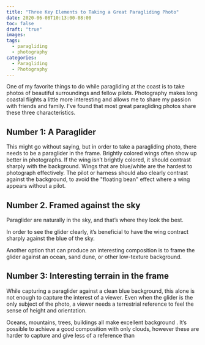 ```yaml
---
title: "Three Key Elements to Taking a Great Paragliding Photo"
date: 2020-06-08T10:13:00-08:00
toc: false
draft: "true"
images:
tags: 
  - paragliding
  - photography
categories:
  - Paragliding
  - Photography
---
```


One of my favorite things to do while paragliding at the coast is to take photos of beautiful surroundings and fellow pilots. Photography makes long coastal flights a little more interesting and allows me to share my passion with friends and family. I've found that most great paragliding photos share these three characteristics.

## Number 1: A Paraglider
This might go without saying, but in order to take a paragliding photo, there needs to be a paraglider in the frame. Brightly colored wings often show up better in photographs. If the wing isn’t brightly colored, it should contrast sharply with the background. Wings that are blue/white are the hardest to photograph effectively. The pilot or harness should also clearly contrast against the background, to avoid the "floating bean" effect where a wing appears without a pilot. 

## Number 2. Framed against the sky
Paraglider are naturally in the sky, and that’s where they look the best.

In order to see the glider clearly, it’s beneficial to have the wing contract sharply against the blue of the sky.

Another option that can produce an interesting composition is to frame the glider against an ocean, sand dune, or other low-texture background. 

## Number 3: Interesting terrain in the frame
While capturing a paraglider against a clean blue background, this alone is not enough to capture the interest of a viewer.  Even when the glider is the only subject of the photo, a viewer needs a terrestrial reference to feel the sense of height and orientation. 

Oceans, mountains, trees, buildings all make excellent background . It’s possible to achieve a good composition with only clouds, however these are harder to capture and give less of a reference than  

